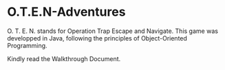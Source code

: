# O.T.E.N-Adventures

O. T. E. N. stands for Operation Trap Escape and Navigate. 
This game was developped in Java, following the principles of Object-Oriented Programming. 

Kindly read the Walkthrough Document.